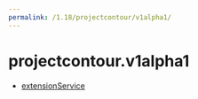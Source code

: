 ```yaml
---
permalink: /1.18/projectcontour/v1alpha1/
---
```


# projectcontour.v1alpha1



* [extensionService](extensionService.md)